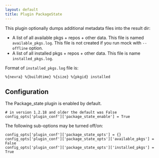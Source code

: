 ```yaml
---
layout: default
title: Plugin PackageState
---
```


This plugin optionally dumps additional metadata files into the result dir:
* A list of all available pkgs + repos + other data. This file is named `available_pkgs.log`. This file is not created if you run mock with `--offline` option.
* A list of all installed pkgs + repos + other data. This file is name `installed_pkgs.log`.

Format of `installed_pkgs.log` file is:

    %{nevra} %{buildtime} %{size} %{pkgid} installed

## Configuration

The Package_state plugin is enabled by default.

    # in version 1.2.18 and older the default was False
    config_opts['plugin_conf']['package_state_enable'] = True

The following sub-options may be turned off/on:

    config_opts['plugin_conf']['package_state_opts'] = {}
    config_opts['plugin_conf']['package_state_opts']['available_pkgs'] = False
    config_opts['plugin_conf']['package_state_opts']['installed_pkgs'] = True
